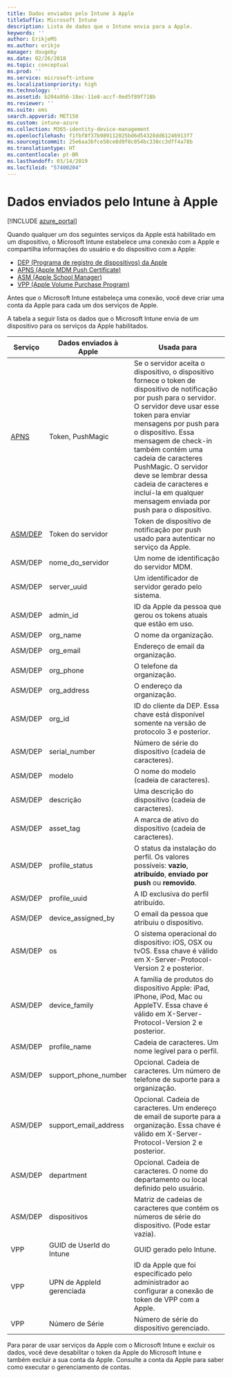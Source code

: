 ```yaml
---
title: Dados enviados pelo Intune à Apple
titleSuffix: Microsoft Intune
description: Lista de dados que o Intune envia para a Apple.
keywords: ''
author: ErikjeMS
ms.author: erikje
manager: dougeby
ms.date: 02/26/2018
ms.topic: conceptual
ms.prod: ''
ms.service: microsoft-intune
ms.localizationpriority: high
ms.technology: ''
ms.assetid: b204a956-18ec-11e8-accf-0ed5f89f718b
ms.reviewer: ''
ms.suite: ems
search.appverid: MET150
ms.custom: intune-azure
ms.collection: M365-identity-device-management
ms.openlocfilehash: f1fbf8f37b989112025bd6d54328dd61246913f7
ms.sourcegitcommit: 25e6aa3bfce58ce8d9f8c054bc338cc3dff4a78b
ms.translationtype: HT
ms.contentlocale: pt-BR
ms.lasthandoff: 03/14/2019
ms.locfileid: "57400204"
---
```

# <a name="data-intune-sends-to-apple"></a>Dados enviados pelo Intune à Apple

[!INCLUDE [azure_portal](./includes/azure_portal.md)]

Quando qualquer um dos seguintes serviços da Apple está habilitado em um dispositivo, o Microsoft Intune estabelece uma conexão com a Apple e compartilha informações do usuário e do dispositivo com a Apple: 

- [DEP (Programa de registro de dispositivos) da Apple](device-enrollment-program-enroll-ios.md)
- [APNS (Apple MDM Push Certificate)](apple-mdm-push-certificate-get.md)
- [ASM (Apple School Manager)](https://docs.microsoft.com/schooldatasync/apple-school-manager-integration-with-intune-for-education-and-school-data-sync)
- [VPP (Apple Volume Purchase Program)](vpp-apps-ios.md)

Antes que o Microsoft Intune estabeleça uma conexão, você deve criar uma conta da Apple para cada um dos serviços de Apple.

A tabela a seguir lista os dados que o Microsoft Intune envia de um dispositivo para os serviços da Apple habilitados. 

| Serviço | Dados enviados à Apple | Usada para |
|---|---| ---|
| [APNS](https://developer.apple.com/library/content/documentation/Miscellaneous/Reference/MobileDeviceManagementProtocolRef/3-MDM_Protocol/MDM_Protocol.html#//apple_ref/doc/uid/TP40017387-CH3-SW2) | Token, PushMagic | Se o servidor aceita o dispositivo, o dispositivo fornece o token de dispositivo de notificação por push para o servidor. O servidor deve usar esse token para enviar mensagens por push para o dispositivo. Essa mensagem de check-in também contém uma cadeia de caracteres PushMagic. O servidor deve se lembrar dessa cadeia de caracteres e incluí-la em qualquer mensagem enviada por push para o dispositivo. |
| [ASM/DEP](https://developer.apple.com/library/content/documentation/Miscellaneous/Reference/MobileDeviceManagementProtocolRef/3-MDM_Protocol/MDM_Protocol.html#//apple_ref/doc/uid/TP40017387-CH3-SW2) | Token do servidor | Token de dispositivo de notificação por push usado para autenticar no serviço da Apple. |
| ASM/DEP | nome_do_servidor | Um nome de identificação do servidor MDM. |
| ASM/DEP | server_uuid | Um identificador de servidor gerado pelo sistema. |
| ASM/DEP | admin_id | ID da Apple da pessoa que gerou os tokens atuais que estão em uso. |
| ASM/DEP | org_name | O nome da organização. |
| ASM/DEP | org_email | Endereço de email da organização. |
| ASM/DEP | org_phone | O telefone da organização. |
| ASM/DEP | org_address | O endereço da organização. |
| ASM/DEP | org_id | ID do cliente da DEP. Essa chave está disponível somente na versão de protocolo 3 e posterior. |
| ASM/DEP | serial_number | Número de série do dispositivo (cadeia de caracteres). |
| ASM/DEP | modelo | O nome do modelo (cadeia de caracteres). |
| ASM/DEP | descrição | Uma descrição do dispositivo (cadeia de caracteres). |
| ASM/DEP | asset_tag | A marca de ativo do dispositivo (cadeia de caracteres). |
| ASM/DEP | profile_status | O status da instalação do perfil. Os valores possíveis: **vazio**, **atribuído**, **enviado por push** ou **removido**. |
| ASM/DEP | profile_uuid | A ID exclusiva do perfil atribuído. |
| ASM/DEP | device_assigned_by | O email da pessoa que atribuiu o dispositivo. |
| ASM/DEP | os | O sistema operacional do dispositivo: iOS, OSX ou tvOS. Essa chave é válido em X-Server-Protocol-Version 2 e posterior. |
| ASM/DEP | device_family | A família de produtos do dispositivo Apple: iPad, iPhone, iPod, Mac ou AppleTV. Essa chave é válido em X-Server-Protocol-Version 2 e posterior. |
| ASM/DEP | profile_name | Cadeia de caracteres. Um nome legível para o perfil. |
| ASM/DEP | support_phone_number | Opcional. Cadeia de caracteres. Um número de telefone de suporte para a organização. |
| ASM/DEP | support_email_address | Opcional. Cadeia de caracteres. Um endereço de email de suporte para a organização. Essa chave é válido em X-Server-Protocol-Version 2 e posterior. |
| ASM/DEP | department | Opcional. Cadeia de caracteres. O nome do departamento ou local definido pelo usuário. |
| ASM/DEP | dispositivos | Matriz de cadeias de caracteres que contém os números de série do dispositivo. (Pode estar vazia). |
| VPP | GUID de UserId do Intune | GUID gerado pelo Intune. |
| VPP | UPN de AppleId gerenciada | ID da Apple que foi especificado pelo administrador ao configurar a conexão de token de VPP com a Apple. |
| VPP | Número de Série | Número de série do dispositivo gerenciado. |

Para parar de usar serviços da Apple com o Microsoft Intune e excluir os dados, você deve desabilitar o token da Apple do Microsoft Intune e também excluir a sua conta da Apple. Consulte a conta da Apple para saber como executar o gerenciamento de contas.


